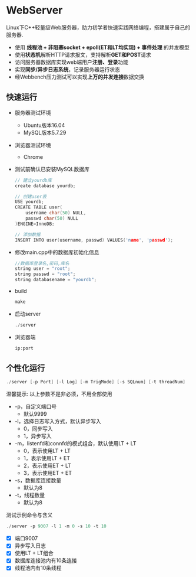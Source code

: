 WebServer
===============
Linux下C++轻量级Web服务器，助力初学者快速实践网络编程，搭建属于自己的服务器.

* 使用 **线程池 + 非阻塞socket + epoll(ET和LT均实现) + 事件处理** 的并发模型
* 使用**状态机**解析HTTP请求报文，支持解析**GET和POST**请求
* 访问服务器数据库实现web端用户**注册、登录**功能
* 实现**同步/异步日志系统**，记录服务器运行状态
* 经Webbench压力测试可以实现**上万的并发连接**数据交换

快速运行
------------
* 服务器测试环境
	* Ubuntu版本16.04
	* MySQL版本5.7.29
* 浏览器测试环境
	* Chrome

* 测试前确认已安装MySQL数据库

    ```C++
    // 建立yourdb库
    create database yourdb;

    // 创建user表
    USE yourdb;
    CREATE TABLE user(
        username char(50) NULL,
        passwd char(50) NULL
    )ENGINE=InnoDB;

    // 添加数据
    INSERT INTO user(username, passwd) VALUES('name', 'passwd');
    ```

* 修改main.cpp中的数据库初始化信息

    ```C++
    //数据库登录名,密码,库名
    string user = "root";
    string passwd = "root";
    string databasename = "yourdb";
    ```

* build

    ```C++
    make
    ```

* 启动server

    ```C++
    ./server
    ```

* 浏览器端

    ```C++
    ip:port
    ```

个性化运行
------

```C++
./server [-p Port] [-l Log] [-m TrigMode] [-s SQLnum] [-t threadNum]
```

温馨提示: 以上参数不是非必须，不用全部使用

* -p，自定义端口号
	* 默认9999
* -l，选择日志写入方式，默认异步写入
	* 0，同步写入
	* 1，异步写入
* -m，listenfd和connfd的模式组合，默认使用LT + LT
	* 0，表示使用LT + LT
	* 1，表示使用LT + ET
    * 2，表示使用ET + LT
    * 3，表示使用ET + ET
* -s，数据库连接数量
	* 默认为8
* -t，线程数量
	* 默认为8

测试示例命令与含义

```C++
./server -p 9007 -l 1 -m 0 -s 10 -t 10
```

- [x] 端口9007
- [x] 异步写入日志
- [x] 使用LT + LT组合
- [x] 数据库连接池内有10条连接
- [x] 线程池内有10条线程